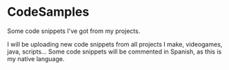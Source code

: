 # CodeSamples
Some code snippets I've got from my projects.

I will be uploading new code snippets from all projects I make, videogames, java, scripts...
Some code snippets will be commented in Spanish, as this is my native language.
